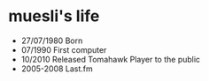 muesli's life
===============

- 27/07/1980 Born
- 07/1990 First computer
- 10/2010 Released Tomahawk Player to the public
- 2005-2008 Last.fm
